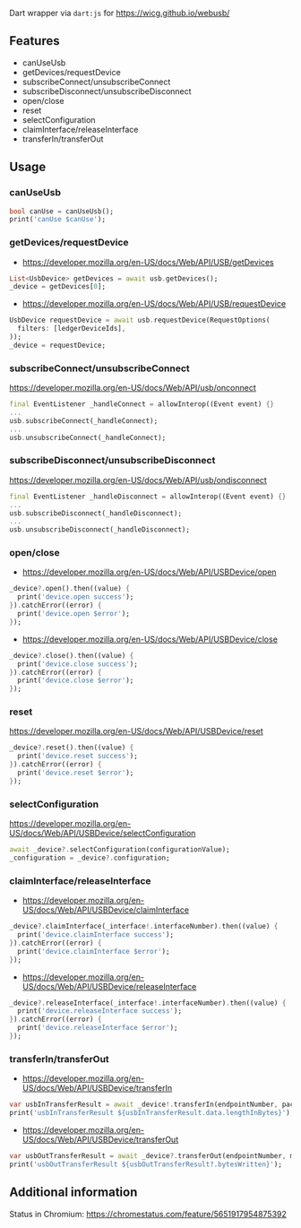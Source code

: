 Dart wrapper via `dart:js` for https://wicg.github.io/webusb/

## Features

- canUseUsb
- getDevices/requestDevice
- subscribeConnect/unsubscribeConnect
- subscribeDisconnect/unsubscribeDisconnect
- open/close
- reset
- selectConfiguration
- claimInterface/releaseInterface
- transferIn/transferOut

## Usage

### canUseUsb

```dart
bool canUse = canUseUsb();
print('canUse $canUse');
```

### getDevices/requestDevice

- https://developer.mozilla.org/en-US/docs/Web/API/USB/getDevices

```dart
List<UsbDevice> getDevices = await usb.getDevices();
_device = getDevices[0];
```

- https://developer.mozilla.org/en-US/docs/Web/API/USB/requestDevice

```dart
UsbDevice requestDevice = await usb.requestDevice(RequestOptions(
  filters: [ledgerDeviceIds],
));
_device = requestDevice;
```

### subscribeConnect/unsubscribeConnect

https://developer.mozilla.org/en-US/docs/Web/API/usb/onconnect

```dart
final EventListener _handleConnect = allowInterop((Event event) {}
...
usb.subscribeConnect(_handleConnect);
...
usb.unsubscribeConnect(_handleConnect);
```

### subscribeDisconnect/unsubscribeDisconnect

https://developer.mozilla.org/en-US/docs/Web/API/usb/ondisconnect

```dart
final EventListener _handleDisconnect = allowInterop((Event event) {}
...
usb.subscribeDisconnect(_handleDisconnect);
...
usb.unsubscribeDisconnect(_handleDisconnect);
```

### open/close

- https://developer.mozilla.org/en-US/docs/Web/API/USBDevice/open

```dart
_device?.open().then((value) {
  print('device.open success');
}).catchError((error) {
  print('device.open $error');
});
```

- https://developer.mozilla.org/en-US/docs/Web/API/USBDevice/close

```dart
_device?.close().then((value) {
  print('device.close success');
}).catchError((error) {
  print('device.close $error');
});
```

### reset

https://developer.mozilla.org/en-US/docs/Web/API/USBDevice/reset

```dart
_device?.reset().then((value) {
  print('device.reset success');
}).catchError((error) {
  print('device.reset $error');
});
```

### selectConfiguration

https://developer.mozilla.org/en-US/docs/Web/API/USBDevice/selectConfiguration

```dart
await _device?.selectConfiguration(configurationValue);
_configuration = _device?.configuration;
```

### claimInterface/releaseInterface

- https://developer.mozilla.org/en-US/docs/Web/API/USBDevice/claimInterface

```dart
_device?.claimInterface(_interface!.interfaceNumber).then((value) {
  print('device.claimInterface success');
}).catchError((error) {
  print('device.claimInterface $error');
});
```

- https://developer.mozilla.org/en-US/docs/Web/API/USBDevice/releaseInterface

```dart
_device?.releaseInterface(_interface!.interfaceNumber).then((value) {
  print('device.releaseInterface success');
}).catchError((error) {
  print('device.releaseInterface $error');
});
```

### transferIn/transferOut

- https://developer.mozilla.org/en-US/docs/Web/API/USBDevice/transferIn

```dart
var usbInTransferResult = await _device!.transferIn(endpointNumber, packetSize);
print('usbInTransferResult ${usbInTransferResult.data.lengthInBytes}');
```

- https://developer.mozilla.org/en-US/docs/Web/API/USBDevice/transferOut

```dart
var usbOutTransferResult = await _device?.transferOut(endpointNumber, makeBlock(getAppAndVersion));
print('usbOutTransferResult ${usbOutTransferResult?.bytesWritten}');
```

## Additional information

Status in Chromium: https://chromestatus.com/feature/5651917954875392
